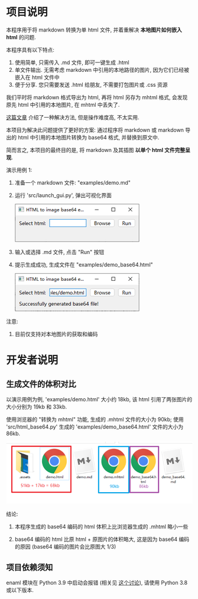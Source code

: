 # 项目说明

本程序用于将 markdown 转换为单 html 文件, 并着重解决 **本地图片如何嵌入 html** 的问题.

本程序具有以下特点:

1. 使用简单, 只需传入 .md 文件, 即可一键生成 .html
2. 单文件输出. 无需考虑 markdown 中引用的本地路径的图片, 因为它们已经被嵌入在 html 文件中
3. 便于分享. 您只需要发送 .html 给朋友, 不需要打包图片或 .css 资源



我们平时将 markdown 格式导出为 html, 再将 html 另存为 mhtml 格式, 会发现原先 html 中引用的本地图片, 在 mhtml 中丢失了.

[这篇文章](https://blog.csdn.net/ybf326/article/details/84781746) 介绍了一种解决方法, 但是操作难度高, 不太实用.

本项目为解决此问题提供了更好的方案: 通过程序将 markdown 或 markdown 导出的 html 中引用的本地图片转换为 base64 格式, 并替换到原文中.

简而言之, 本项目的最终目的是, 将 markdown 及其插图 **以单个 html 文件完整呈现**.

演示用例 1:

1. 准备一个 markdown 文件: "examples/demo.md"

2. 运行 'src/launch_gui.py', 弹出可视化界面

   ![image-20201026153247849](.assets/image-20201026153247849.png)

3. 输入或选择 .md 文件, 点击 "Run" 按钮

4. 提示生成成功, 生成文件在 "examples/demo_base64.html"

   ![image-20201026153418122](.assets/image-20201026153418122.png)

注意:

1. 目前仅支持对本地图片的获取和编码

# 开发者说明

## 生成文件的体积对比

以演示用例为例, 'examples/demo.html' 大小约 18kb, 该 html 引用了两张图片的大小分别为 19kb 和 33kb.

使用浏览器的 "转换为 mhtml" 功能, 生成的 .mhtml 文件的大小为 90kb; 使用 'src/html_base64.py' 生成的 'examples/demo_base64.html' 文件的大小为 86kb.

![image-20201026152235057](.assets/image-20201026152235057.png)

结论:

1. 本程序生成的 base64 编码的 html 体积上比浏览器生成的 .mhtml 略小一些

2. base64 编码的 html 比原 html + 原图片的体积略大, 这是因为 base64 编码的原因 (base64 编码的图片会比原图大 1/3)

## 项目依赖须知

enaml 模块在 Python 3.9 中启动会报错 (相关见 [这个讨论](https://docs.python.org/3/whatsnew/3.8.html#cpython-bytecode-changes)), 请使用 Python 3.8 或以下版本.
